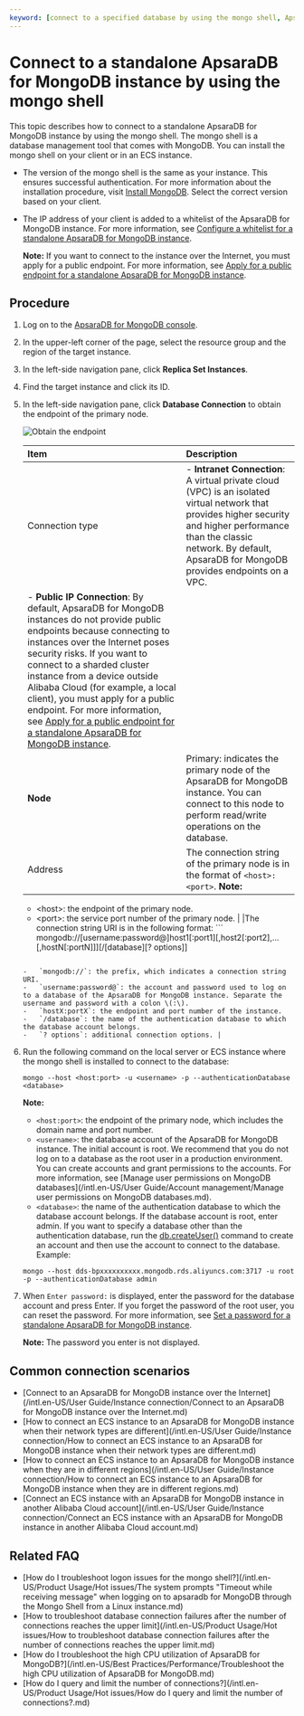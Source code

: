 ```yaml
---
keyword: [connect to a specified database by using the mongo shell, ApsaraDB for MongoDB secure write, ApsaraDB for MongoDB logon methods, how to connect ApsaraDB for MongoDB, ApsaraDB for MongoDB password that you connect to a database]
---
```


# Connect to a standalone ApsaraDB for MongoDB instance by using the mongo shell

This topic describes how to connect to a standalone ApsaraDB for MongoDB instance by using the mongo shell. The mongo shell is a database management tool that comes with MongoDB. You can install the mongo shell on your client or in an ECS instance.

-   The version of the mongo shell is the same as your instance. This ensures successful authentication. For more information about the installation procedure, visit [Install MongoDB](https://docs.mongodb.com/manual/installation/). Select the correct version based on your client.
-   The IP address of your client is added to a whitelist of the ApsaraDB for MongoDB instance. For more information, see [Configure a whitelist for a standalone ApsaraDB for MongoDB instance]().

    **Note:** If you want to connect to the instance over the Internet, you must apply for a public endpoint. For more information, see [Apply for a public endpoint for a standalone ApsaraDB for MongoDB instance]().


## Procedure

1.  Log on to the [ApsaraDB for MongoDB console](https://mongodb.console.aliyun.com/).

2.  In the upper-left corner of the page, select the resource group and the region of the target instance.

3.  In the left-side navigation pane, click **Replica Set Instances**.

4.  Find the target instance and click its ID.

5.  In the left-side navigation pane, click **Database Connection** to obtain the endpoint of the primary node.

    ![Obtain the endpoint](https://static-aliyun-doc.oss-accelerate.aliyuncs.com/assets/img/en-US/1851166951/p13741.png)

    |Item|Description|
    |:---|:----------|
    |Connection type|    -   **Intranet Connection**: A virtual private cloud \(VPC\) is an isolated virtual network that provides higher security and higher performance than the classic network. By default, ApsaraDB for MongoDB provides endpoints on a VPC.
    -   **Public IP Connection**: By default, ApsaraDB for MongoDB instances do not provide public endpoints because connecting to instances over the Internet poses security risks. If you want to connect to a sharded cluster instance from a device outside Alibaba Cloud \(for example, a local client\), you must apply for a public endpoint. For more information, see [Apply for a public endpoint for a standalone ApsaraDB for MongoDB instance](). |
    |**Node**|Primary: indicates the primary node of the ApsaraDB for MongoDB instance. You can connect to this node to perform read/write operations on the database.|
    |Address|The connection string of the primary node is in the format of `<host>:<port>`. **Note:**

    -   <host\>: the endpoint of the primary node.
    -   <port\>: the service port number of the primary node. |
    |The connection string URI is in the following format:     ```
mongodb://[username:password@]host1[:port1][,host2[:port2],...[,hostN[:portN]]][/[database][? options]]
    ```

    -   `mongodb://`: the prefix, which indicates a connection string URI.
    -   `username:password@`: the account and password used to log on to a database of the ApsaraDB for MongoDB instance. Separate the username and password with a colon \(:\).
    -   `hostX:portX`: the endpoint and port number of the instance.
    -   `/database`: the name of the authentication database to which the database account belongs.
    -   `? options`: additional connection options. |

6.  Run the following command on the local server or ECS instance where the mongo shell is installed to connect to the database:

    ```
    mongo --host <host:port> -u <username> -p --authenticationDatabase <database>
    ```

    **Note:**

    -   `<host:port>`: the endpoint of the primary node, which includes the domain name and port number.
    -   `<username>`: the database account of the ApsaraDB for MongoDB instance. The initial account is root. We recommend that you do not log on to a database as the root user in a production environment. You can create accounts and grant permissions to the accounts. For more information, see [Manage user permissions on MongoDB databases](/intl.en-US/User Guide/Account management/Manage user permissions on MongoDB databases.md).
    -   `<database>`: the name of the authentication database to which the database account belongs. If the database account is root, enter admin. If you want to specify a database other than the authentication database, run the [db.createUser\(\)](https://docs.mongodb.com/manual/reference/method/db.createUser/index.html) command to create an account and then use the account to connect to the database.
    Example:

    ```
    mongo --host dds-bpxxxxxxxxxx.mongodb.rds.aliyuncs.com:3717 -u root -p --authenticationDatabase admin
    ```

7.  When `Enter password:` is displayed, enter the password for the database account and press Enter. If you forget the password of the root user, you can reset the password. For more information, see [Set a password for a standalone ApsaraDB for MongoDB instance]().

    **Note:** The password you enter is not displayed.


## Common connection scenarios

-   [Connect to an ApsaraDB for MongoDB instance over the Internet](/intl.en-US/User Guide/Instance connection/Connect to an ApsaraDB for MongoDB instance over the Internet.md)
-   [How to connect an ECS instance to an ApsaraDB for MongoDB instance when their network types are different](/intl.en-US/User Guide/Instance connection/How to connect an ECS instance to an ApsaraDB for MongoDB instance when their network types are different.md)
-   [How to connect an ECS instance to an ApsaraDB for MongoDB instance when they are in different regions](/intl.en-US/User Guide/Instance connection/How to connect an ECS instance to an ApsaraDB for MongoDB instance when they are in
         different regions.md)
-   [Connect an ECS instance with an ApsaraDB for MongoDB instance in another Alibaba Cloud account](/intl.en-US/User Guide/Instance connection/Connect an ECS instance with an ApsaraDB for MongoDB instance in another Alibaba Cloud
         account.md)

## Related FAQ

-   [How do I troubleshoot logon issues for the mongo shell?](/intl.en-US/Product Usage/Hot issues/The system prompts "Timeout while receiving message" when logging on to apsaradb for MongoDB through the Mongo Shell from a Linux instance.md)
-   [How to troubleshoot database connection failures after the number of connections reaches the upper limit](/intl.en-US/Product Usage/Hot issues/How to troubleshoot database connection failures after the number of connections reaches
         the upper limit.md)
-   [How do I troubleshoot the high CPU utilization of ApsaraDB for MongoDB?](/intl.en-US/Best Practices/Performance/Troubleshoot the high CPU utilization of ApsaraDB for MongoDB.md)
-   [How do I query and limit the number of connections?](/intl.en-US/Product Usage/Hot issues/How do I query and limit the number of connections?.md)

